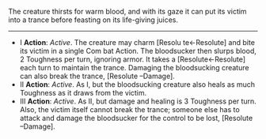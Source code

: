 The creature thirsts for warm blood, and with its gaze it can put its victim into a trance before feasting on its life-giving juices.

---
- I **Action**: *Active*. The creature may charm [Resolu te←Resolute] and bite its victim in a single Com bat Action. The bloodsucker then slurps blood, 2 Toughness per turn, ignoring armor. It takes a [Resolute←Resolute] each turn to maintain the trance. Damaging the bloodsucking creature can also break the trance, [Resolute –Damage]. 
- II **Action**: *Active*. As I, but the bloodsucking creature also heals as much Toughness as it draws from the victim. 
- III **Action**: *Active*. As II, but damage and healing is 3 Toughness per turn. Also, the victim itself cannot break the trance; someone else has to attack and damage the bloodsucker for the control to be lost, [Resolute –Damage].
